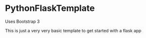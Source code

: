 # PythonFlaskTemplate

Uses Bootstrap 3

This is just a very very basic template to get started with a flask app

